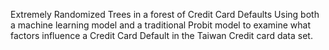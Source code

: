 Extremely Randomized Trees in a forest of Credit Card Defaults
Using both a machine learning model and a traditional Probit model to examine what factors influence a Credit Card Default in the Taiwan Credit card data set.
